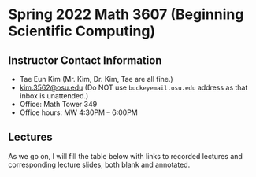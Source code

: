 

# Spring 2022 Math 3607 (Beginning Scientific Computing)


## Instructor Contact Information

-   Tae Eun Kim (Mr. Kim, Dr. Kim, Tae are all fine.)
-   [kim.3562@osu.edu](mailto:kim.3562@osu.edu) (Do NOT use `buckeyemail.osu.edu` address as that inbox is unattended.)
-   Office: Math Tower 349
-   Office hours: MW 4:30PM &#x2013; 6:00PM


## Lectures

As we go on, I will fill the table below with links to recorded lectures and corresponding lecture slides, both blank and annotated.

